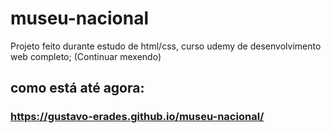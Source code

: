 # museu-nacional
Projeto feito durante estudo de html/css, curso udemy de desenvolvimento web completo; (Continuar mexendo)
## como está até agora:
### https://gustavo-erades.github.io/museu-nacional/
